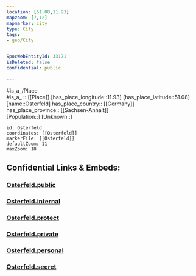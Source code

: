 ```yaml
---
location: [51.08,11.93] 
mapzoom: [7,12] 
mapmarker: city 
type: City
tags:
- geo/City


SpocWebEntityId: 33171
isDeleted: false
confidential: public

---
```

#is_a_/Place  
#is_a_ :: [[Place]] 
[has_place_longitude::11.93] 
[has_place_latitude::51.08] 
[name::Osterfeld] 
has_place_country:: [[Germany]]  
has_place_province:: [[Sachsen-Anhalt]]  
[Population::] 
[Unknown::] 


```leaflet
id: Osterfeld
coordinates: [[Osterfeld]] 
markerFile: [[Osterfeld]] 
defaultZoom: 11 
maxZoom: 18
```


## Confidential Links & Embeds: 

### [Osterfeld.public](/_public/\Earth\Continent\Europe\Europe~Central\Germany\Germany~East\Sachsen-Anhalt\counties~SA\Burgenlandkreis\cities~Burgenland\Wethautal\CityOsterfeld.public.md) 

### [Osterfeld.internal](/_internal/\Earth\Continent\Europe\Europe~Central\Germany\Germany~East\Sachsen-Anhalt\counties~SA\Burgenlandkreis\cities~Burgenland\Wethautal\CityOsterfeld.internal.md) 

### [Osterfeld.protect](/_protect/\Earth\Continent\Europe\Europe~Central\Germany\Germany~East\Sachsen-Anhalt\counties~SA\Burgenlandkreis\cities~Burgenland\Wethautal\CityOsterfeld.protect.md) 

### [Osterfeld.private](/_private/\Earth\Continent\Europe\Europe~Central\Germany\Germany~East\Sachsen-Anhalt\counties~SA\Burgenlandkreis\cities~Burgenland\Wethautal\CityOsterfeld.private.md) 

### [Osterfeld.personal](/_personal/\Earth\Continent\Europe\Europe~Central\Germany\Germany~East\Sachsen-Anhalt\counties~SA\Burgenlandkreis\cities~Burgenland\Wethautal\CityOsterfeld.personal.md) 

### [Osterfeld.secret](/_secret/\Earth\Continent\Europe\Europe~Central\Germany\Germany~East\Sachsen-Anhalt\counties~SA\Burgenlandkreis\cities~Burgenland\Wethautal\CityOsterfeld.secret.md)

